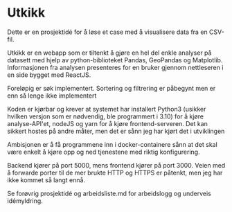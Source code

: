 # Utkikk

Dette er en prosjektidé for å løse et case med å visualisere data fra en CSV-fil.

Utkikk er en webapp som er tiltenkt å gjøre en hel del enkle analyser på datasett med hjelp av python-biblioteket Pandas, GeoPandas og Matplotlib. Informasjonen fra analysen presenteres for en bruker gjennom nettleseren i en side bygget med ReactJS.

Foreløpig er søk implementert. Sortering og filtrering er påbegynt men er enn så lenge ikke implementert

Koden er kjørbar og krever at systemet har installert Python3 (usikker hvilken versjon som er nødvendig, ble programmert i 3.10) for å kjøre analyse-API'et, nodeJS og yarn for å kjøre frontend-serveren. Det kan sikkert hostes på andre måter, men det er sånn jeg har kjørt det i utviklingen

Ambisjonen er å få programmene inn i docker-containere sånn at det skal være enkelt å kjøre opp og ned tjenestene med riktig konfigurering.

Backend kjører på port 5000, mens frontend kjører på port 3000. Veien med å forwarde porter til de mer brukte HTTP og HTTPS er påtenkt, men jeg har ikke kommet så langt ennå.

Se forøvrig prosjektidé og arbeidsliste.md for arbeidslogg og underveis idémyldring.